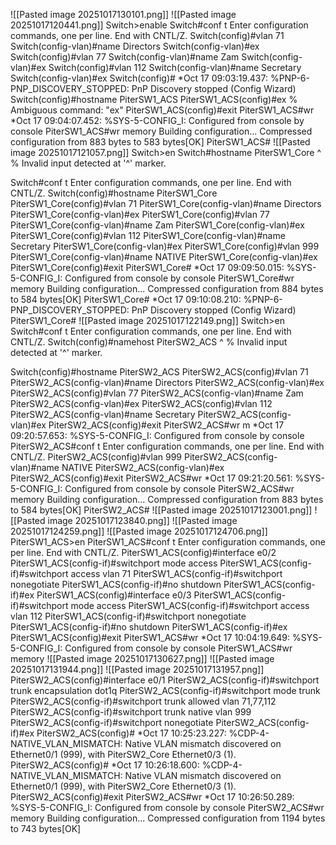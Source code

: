 ![[Pasted image 20251017130101.png]]
![[Pasted image 20251017120441.png]]
Switch>enable
Switch#conf t
Enter configuration commands, one per line.  End with CNTL/Z.
Switch(config)#vlan 71
Switch(config-vlan)#name Directors
Switch(config-vlan)#ex
Switch(config)#vlan 77
Switch(config-vlan)#name Zam
Switch(config-vlan)#ex
Switch(config)#vlan 112
Switch(config-vlan)#name Secretary
Switch(config-vlan)#ex
Switch(config)#
*Oct 17 09:03:19.437: %PNP-6-PNP_DISCOVERY_STOPPED: PnP Discovery stopped (Config Wizard)
Switch(config)#hostname PiterSW1_ACS
PiterSW1_ACS(config)#ex
% Ambiguous command:  "ex"
PiterSW1_ACS(config)#exit
PiterSW1_ACS#wr
*Oct 17 09:04:07.452: %SYS-5-CONFIG_I: Configured from console by console
PiterSW1_ACS#wr memory
Building configuration...
Compressed configuration from 883 bytes to 583 bytes[OK]
PiterSW1_ACS#
![[Pasted image 20251017121057.png]]
Switch>en
Switch#hostname PiterSW1_Core
        ^
% Invalid input detected at '^' marker.

Switch#conf t
Enter configuration commands, one per line.  End with CNTL/Z.
Switch(config)#hostname PiterSW1_Core
PiterSW1_Core(config)#vlan 71
PiterSW1_Core(config-vlan)#name Directors
PiterSW1_Core(config-vlan)#ex
PiterSW1_Core(config)#vlan 77
PiterSW1_Core(config-vlan)#name Zam
PiterSW1_Core(config-vlan)#ex
PiterSW1_Core(config)#vlan 112
PiterSW1_Core(config-vlan)#name Secretary
PiterSW1_Core(config-vlan)#ex
PiterSW1_Core(config)#vlan 999
PiterSW1_Core(config-vlan)#name NATIVE
PiterSW1_Core(config-vlan)#ex
PiterSW1_Core(config)#exit
PiterSW1_Core#
*Oct 17 09:09:50.015: %SYS-5-CONFIG_I: Configured from console by console
PiterSW1_Core#wr memory
Building configuration...
Compressed configuration from 884 bytes to 584 bytes[OK]
PiterSW1_Core#
*Oct 17 09:10:08.210: %PNP-6-PNP_DISCOVERY_STOPPED: PnP Discovery stopped (Config Wizard)
PiterSW1_Core#
![[Pasted image 20251017122149.png]]
Switch>en
Switch#conf t
Enter configuration commands, one per line.  End with CNTL/Z.
Switch(config)#namehost PiterSW2_ACS
                ^
% Invalid input detected at '^' marker.

Switch(config)#hostname PiterSW2_ACS
PiterSW2_ACS(config)#vlan 71
PiterSW2_ACS(config-vlan)#name Directors
PiterSW2_ACS(config-vlan)#ex
PiterSW2_ACS(config)#vlan 77
PiterSW2_ACS(config-vlan)#name Zam
PiterSW2_ACS(config-vlan)#ex
PiterSW2_ACS(config)#vlan 112
PiterSW2_ACS(config-vlan)#name Secretary
PiterSW2_ACS(config-vlan)#ex
PiterSW2_ACS(config)#exit
PiterSW2_ACS#wr m
*Oct 17 09:20:57.653: %SYS-5-CONFIG_I: Configured from console by console
PiterSW2_ACS#conf t
Enter configuration commands, one per line.  End with CNTL/Z.
PiterSW2_ACS(config)#vlan 999
PiterSW2_ACS(config-vlan)#name NATIVE
PiterSW2_ACS(config-vlan)#ex
PiterSW2_ACS(config)#exit
PiterSW2_ACS#wr
*Oct 17 09:21:20.561: %SYS-5-CONFIG_I: Configured from console by console
PiterSW2_ACS#wr memory
Building configuration...
Compressed configuration from 883 bytes to 584 bytes[OK]
PiterSW2_ACS#
![[Pasted image 20251017123001.png]]
![[Pasted image 20251017123840.png]]
![[Pasted image 20251017124259.png]]
![[Pasted image 20251017124706.png]]
PiterSW1_ACS>en
PiterSW1_ACS#conf t
Enter configuration commands, one per line.  End with CNTL/Z.
PiterSW1_ACS(config)#interface e0/2
PiterSW1_ACS(config-if)#switchport mode access
PiterSW1_ACS(config-if)#switchport access vlan 71
PiterSW1_ACS(config-if)#switchport nonegotiate
PiterSW1_ACS(config-if)#no shutdown
PiterSW1_ACS(config-if)#ex
PiterSW1_ACS(config)#interface e0/3
PiterSW1_ACS(config-if)#switchport mode access
PiterSW1_ACS(config-if)#switchport access vlan 112
PiterSW1_ACS(config-if)#switchport nonegotiate
PiterSW1_ACS(config-if)#no shutdown
PiterSW1_ACS(config-if)#ex
PiterSW1_ACS(config)#exit
PiterSW1_ACS#wr
*Oct 17 10:04:19.649: %SYS-5-CONFIG_I: Configured from console by console
PiterSW1_ACS#wr memory
![[Pasted image 20251017130627.png]]
![[Pasted image 20251017131944.png]]
![[Pasted image 20251017131957.png]]
PiterSW2_ACS(config)#interface e0/1
PiterSW2_ACS(config-if)#switchport trunk encapsulation dot1q
PiterSW2_ACS(config-if)#switchport mode trunk
PiterSW2_ACS(config-if)#switchport trunk allowed vlan 71,77,112
PiterSW2_ACS(config-if)#switchport trunk native vlan 999
PiterSW2_ACS(config-if)#switchport nonegotiate
PiterSW2_ACS(config-if)#ex
PiterSW2_ACS(config)#
*Oct 17 10:25:23.227: %CDP-4-NATIVE_VLAN_MISMATCH: Native VLAN mismatch discovered on Ethernet0/1 (999), with PiterSW2_Core Ethernet0/3 (1).
PiterSW2_ACS(config)#
*Oct 17 10:26:18.600: %CDP-4-NATIVE_VLAN_MISMATCH: Native VLAN mismatch discovered on Ethernet0/1 (999), with PiterSW2_Core Ethernet0/3 (1).
PiterSW2_ACS(config)#exit
PiterSW2_ACS#wr
*Oct 17 10:26:50.289: %SYS-5-CONFIG_I: Configured from console by console
PiterSW2_ACS#wr memory
Building configuration...
Compressed configuration from 1194 bytes to 743 bytes[OK]

